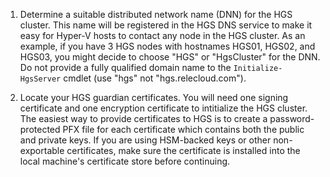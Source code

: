 1.  Determine a suitable distributed network name (DNN) for the HGS cluster. 
    This name will be registered in the HGS DNS service to make it easy for Hyper-V hosts to contact any node in the HGS cluster. 
    As an example, if you have 3 HGS nodes with hostnames HGS01, HGS02, and HGS03, you might decide to choose "HGS" or "HgsCluster" for the DNN. 
    Do not provide a fully qualified domain name to the `Initialize-HgsServer` cmdlet (use "hgs" not "hgs.relecloud.com").

2.  Locate your HGS guardian certificates. 
    You will need one signing certificate and one encryption certificate to intitialize the HGS cluster. 
    The easiest way to provide certificates to HGS is to create a password-protected PFX file for each certificate which contains both the public and private keys. 
    If you are using HSM-backed keys or other non-exportable certificates,  make sure the certificate is installed into the local machine's certificate store before continuing.



<!-- Appears in guarded-fabric-initialize-hgs-ad-mode-default.md and guarded-fabric-initialize-hgs-tpm-mode-default.md
-->
